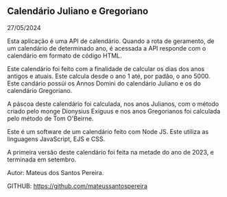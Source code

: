 <div class="center"><h2>Calendário Juliano e Gregoriano</h2></div>

<div class="center">27/05/2024</div>

Esta aplicação é uma API de calendário. Quando a rota de geramento, de um calendário de determinado ano, é acessada a API responde com o calendário em formato de código HTML.

Este calendário foi feito com a finalidade de calcular os dias dos anos antigos e atuais. Este calcula desde o ano 1 até, por padão, o ano 5000. Este candário possúi os Annos Domini do calendário Juliano e os do calendário Gregoriano.

A páscoa deste calendário foi calculada, nos anos Julianos, com o método criado pelo monge Dionysius Exiguus e nos anos Gregorianos foi calculada pelo método de Tom O'Beirne.

Este é um software de um calendário feito com Node JS. Este utiliza as linguagens JavaScript, EJS e CSS.

A primeira versão deste calendário foi feita na metade do ano de 2023, e terminada em setembro. 

Autor: Mateus dos Santos Pereira.

GITHUB: https://github.com/mateussantospereira
